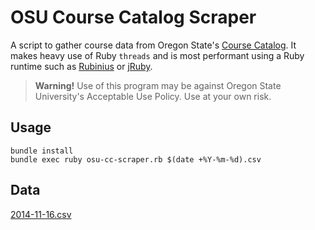 # OSU Course Catalog Scraper

A script to gather course data from Oregon State's [Course Catalog](http://catalog.oregonstate.edu/). It makes heavy use of Ruby `threads` and is most performant using a Ruby runtime such as [Rubinius](http://rubini.us/) or [jRuby](http://jruby.org).

> **Warning!** Use of this program may be against Oregon State University's Acceptable Use Policy. Use at your own risk.

## Usage
```shell
bundle install
bundle exec ruby osu-cc-scraper.rb $(date +%Y-%m-%d).csv
```

## Data
[2014-11-16.csv](https://gist.github.com/jonahgeorge/ed765a708e09a3f88ab6)
